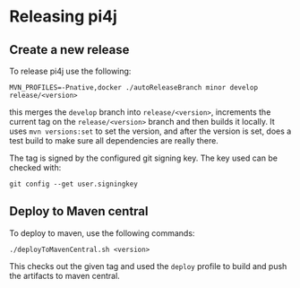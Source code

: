 # Releasing pi4j

## Create a new release

To release pi4j use the following:

    MVN_PROFILES=-Pnative,docker ./autoReleaseBranch minor develop release/<version>

this merges the ``develop`` branch into ``release/<version>``, increments the current tag on the ``release/<version>``
branch and then builds it locally. It uses ``mvn versions:set``
to set the version, and after the version is set, does a test build to make sure all dependencies are really there.

The tag is signed by the configured git signing key. The key used can be checked with:

    git config --get user.signingkey

## Deploy to Maven central

To deploy to maven, use the following commands:

    ./deployToMavenCentral.sh <version>

This checks out the given tag and used the ``deploy`` profile to build and push the artifacts to maven central.
